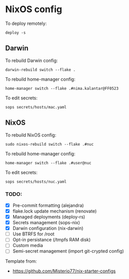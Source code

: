 # NixOS config

To deploy remotely:
```
deploy -s
```

## Darwin

To rebuild Darwin config:
```
darwin-rebuild switch --flake .
```

To rebuild home-manager config:
```
home-manager switch --flake .#nima.kalantar@FF0523
```

To edit secrets:
```
sops secrets/hosts/mac.yaml
```

## NixOS

To rebuild NixOS config:
```
sudo nixos-rebuild switch --flake .#nuc
```

To rebuild home-manager config:
```
home-manager switch --flake .#user@nuc
```

To edit secrets:
```
sops secrets/hosts/nuc.yaml
```


### TODO:
- [x] Pre-commit formatting (alejandra)
- [x] flake.lock update mechanism (renovate)
- [x] Managed deployments (deploy-rs)
- [x] Secrets management (sops-nix)
- [x] Darwin configuration (nix-darwin)
- [ ] Use BTRFS for /root
- [ ] Opt-in persistance (/tmpfs RAM disk)
- [ ] Custom media
- [ ] Semi-secret management (import git-crypted config)

Template from:
 - https://github.com/Misterio77/nix-starter-configs
